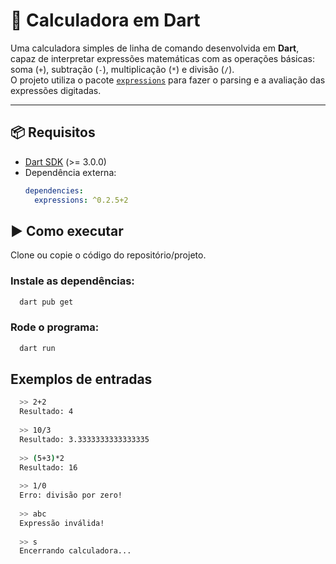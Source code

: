 # 🧮 Calculadora em Dart

Uma calculadora simples de linha de comando desenvolvida em **Dart**, capaz de interpretar expressões matemáticas com as operações básicas: soma (`+`), subtração (`-`), multiplicação (`*`) e divisão (`/`).  
O projeto utiliza o pacote [`expressions`](https://pub.dev/packages/expressions) para fazer o parsing e a avaliação das expressões digitadas.

---

## 📦 Requisitos

- [Dart SDK](https://dart.dev/get-dart) (>= 3.0.0)
- Dependência externa:
  ```yaml
  dependencies:
    expressions: ^0.2.5+2
  ```

## ▶️ Como executar

Clone ou copie o código do repositório/projeto.

### Instale as dependências:
  ```Bash
    dart pub get
  ```
### Rode o programa:
  ```Bash
    dart run
  ```

## Exemplos de entradas
  ```Bash
    >> 2+2
    Resultado: 4
    
    >> 10/3
    Resultado: 3.3333333333333335
    
    >> (5+3)*2
    Resultado: 16
    
    >> 1/0
    Erro: divisão por zero!
    
    >> abc
    Expressão inválida!
    
    >> s
    Encerrando calculadora...
  
  ```


